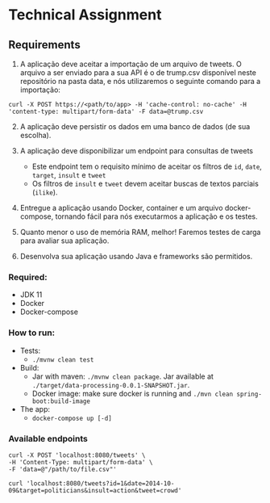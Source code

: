 # Technical Assignment

## Requirements

1. A aplicação deve aceitar a importação de um arquivo de tweets. O arquivo a ser enviado para a sua API é o de trump.csv 
  disponível neste repositório na pasta data, e nós utilizaremos o seguinte comando para a importação:
```
curl -X POST https://<path/to/app> -H 'cache-control: no-cache' -H 'content-type: multipart/form-data' -F data=@trump.csv
```

2. A aplicação deve persistir os dados em uma banco de dados (de sua escolha).
   
3. A aplicação deve disponibilizar um endpoint para consultas de tweets
    * Este endpoint tem o requisito mínimo de aceitar os filtros de `id`, `date`, `target`, `insult` e `tweet`
    * Os filtros de `insult` e `tweet` devem aceitar buscas de textos parciais (`ilike`).
    
4. Entregue a aplicação usando Docker, container e um arquivo docker-compose, tornando fácil para nós executarmos a 
   aplicação e os testes.
   
5. Quanto menor o uso de memória RAM, melhor! Faremos testes de carga para avaliar sua aplicação.

4. Desenvolva sua aplicação usando Java e frameworks são permitidos.


### Required:
* JDK 11
* Docker
* Docker-compose

### How to run:
- Tests:
    - `./mvnw clean test`
- Build:
    - Jar with maven: `./mvnw clean package`. Jar available at `./target/data-processing-0.0.1-SNAPSHOT.jar`.
    - Docker image: make sure docker is running and `./mvn clean spring-boot:build-image`
- The app:
    - `docker-compose up [-d]`
    
### Available endpoints
```
curl -X POST 'localhost:8080/tweets' \
-H 'Content-Type: multipart/form-data' \
-F 'data=@"/path/to/file.csv"'
```
```
curl 'localhost:8080/tweets?id=1&date=2014-10-09&target=politicians&insult=action&tweet=crowd'
```